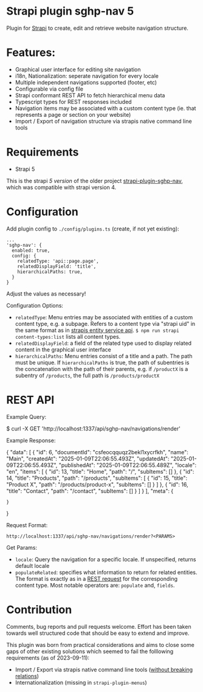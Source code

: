 # Strapi plugin sghp-nav 5

Plugin for [Strapi](https://strapi.io/) to create, edit and retrieve website navigation structure.

# Features:

- Graphical user interface for editing site navigation
- i18n, Nationalization: seperate navigation for every locale
- Multiple independent navigations supported (footer, etc)
- Configurable via config file
- Strapi conformant REST API to fetch hierarchical menu data
- Typescript types for REST responses included
- Navigation items may be associated with a custom content type (ie. that represents a page or section on your website)
- Import / Export of navigation structure via strapis native command line tools

# Requirements

- Strapi 5

This is the strapi *5 version* of the older project [strapi-plugin-sghp-nav](https://github.com/EsGeh/strapi-plugin-sghp-nav), which was compatible with strapi version 4.

# Configuration

Add plugin config to `./config/plugins.ts` (create, if not yet existing):

    ...
    'sghp-nav': {
      enabled: true,
      config: {
        relatedType: 'api::page.page',
        relatedDisplayField: 'title',
        hierarchicalPaths: true,
      }
    }

Adjust the values as necessary!

Configuration Options:

- `relatedType`: Menu entries may be associated with entities of a custom content type, e.g. a subpage. Refers to a content type via "strapi uid" in the same format as in [strapis entity service api](https://docs.strapi.io/dev-docs/api/entity-service). `$ npm run strapi content-types:list` lists all content types.
- `relatedDisplayField`: a field of the related type used to display related content in the graphical user interface
- `hierarchicalPaths`: Menu entries consist of a title and a path. The path must be unique. If `hierarchicalPaths` is true, the path of subentries is the concatenation with the path of their parents, e.g. if `/productX` is a subentry of `/products`, the full path is `/products/productX`

# REST API

Example Query:

  $ curl -X GET 'http://localhost:1337/api/sghp-nav/navigations/render'

Example Response:

  {
    "data": [
      {
        "id": 6,
        "documentId": "csfeocqquqz2bekl1xycrfkh",
        "name": "Main",
        "createdAt": "2025-01-09T22:06:55.493Z",
        "updatedAt": "2025-01-09T22:06:55.493Z",
        "publishedAt": "2025-01-09T22:06:55.489Z",
        "locale": "en",
        "items": [
          {
            "id": 13,
            "title": "Home",
            "path": "/",
            "subItems": []
          },
          {
            "id": 14,
            "title": "Products",
            "path": "/products",
            "subItems": [
              {
                "id": 15,
                "title": "Product X",
                "path": "/products/product-x",
                "subItems": []
              }
            ]
          },
          {
            "id": 16,
            "title": "Contact",
            "path": "/contact",
            "subItems": []
          }
        ]
      }
    ],
    "meta": {

    }
  }

Request Format:

    http://localhost:1337/api/sghp-nav/navigations/render?<PARAMS>

Get Params:

- `locale`: Query the navigation for a specific locale. If unspecified, returns default locale
- `populateRelated`: specifies what information to return for related entities. The format is exactly as in a [REST request](https://docs.strapi.io/dev-docs/api/rest/parameters) for the corresponding content type. Most notable operators are: `populate` and, `fields`.

# Contribution

Comments, bug reports and pull requests welcome.
Effort has been taken towards well structured code that should be easy to extend and improve.

This plugin was born from practical considerations and aims to close some gaps of other existing solutions which seemed to fail the folllowing requirements (as of 2023-09-11):

- Import / Export via strapis native command line tools ([without breaking relations](https://github.com/VirtusLab-Open-Source/strapi-plugin-navigation/issues/317))
- Internationalization (missing in `strapi-plugin-menus`)
